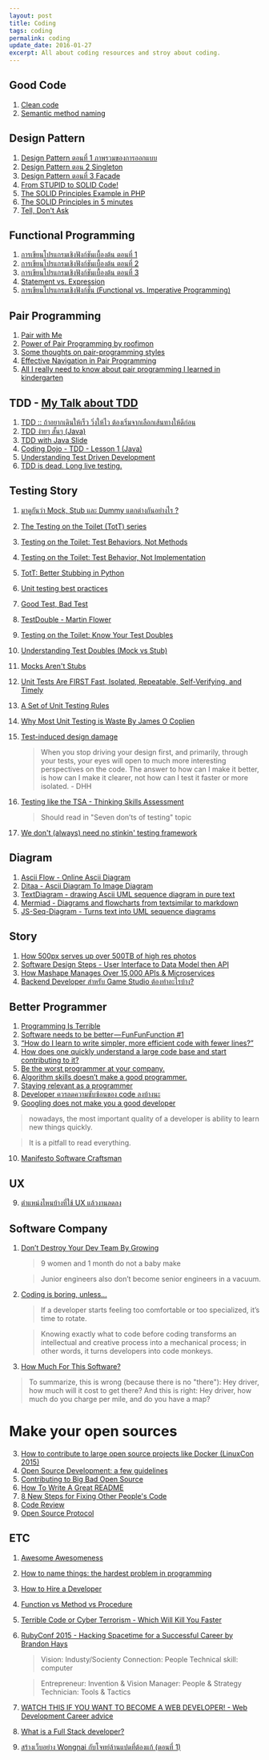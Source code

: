 ```yaml
---
layout: post
title: Coding
tags: coding
permalink: coding
update_date: 2016-01-27
excerpt: All about coding resources and stroy about coding.
---
```


## Good Code
1. [Clean code](http://www.slideshare.net/arturoherrero/clean-code-8036914)
2. [Semantic method naming](http://codelegance.com/semantic-method-naming/)

## Design Pattern
1. [Design Pattern ตอนที่ 1 ภาพรวมของการออกแบบ](https://www.youtube.com/watch?v=XNQs1Z1qz64)
2. [Design Pattern ตอน 2 Singleton](https://www.youtube.com/watch?v=7aTPriFeqwE)
3. [Design Pattern ตอนที่ 3 Facade](https://www.youtube.com/watch?v=uk4KcSWVVW8)
4. [From STUPID to SOLID Code!](http://williamdurand.fr/2013/07/30/from-stupid-to-solid-code/#single-responsibility-principle)
5. [The SOLID Principles Example in PHP](http://code.tutsplus.com/series/the-solid-principles--cms-634)
6. [The SOLID Principles in 5 minutes](https://www.youtube.com/playlist?list=PLs8F9-fy20QQ3UcgiFCcoyhXn5T0bq_3G)
7. [Tell, Don't Ask](https://robots.thoughtbot.com/tell-dont-ask)

## Functional Programming
1. [การเขียนโปรแกรมเชิงฟังก์ชันเบื้องต้น ตอนที่ 1](https://www.youtube.com/watch?v=WFYfF-jjD70)
2. [การเขียนโปรแกรมเชิงฟังก์ชันเบื้องต้น ตอนที่ 2](https://www.youtube.com/watch?v=FtUWlO-zvLU)
3. [การเขียนโปรแกรมเชิงฟังก์ชันเบื้องต้น ตอนที่ 3](https://www.youtube.com/watch?v=IqRm27tuBYI)
4. [Statement vs.
   Expression](http://fsharpthai.com/statement-vs-expression/)
5. [การเขียนโปรแกรมเชิงฟังก์ชั่น (Functional vs. Imperative
   Programming)](http://fsharpthai.com/fp-vs-ip/)

## Pair Programming <a name="pair-programming"></a>
1. [Pair with Me](http://www.pairprogramwith.me)
2. [Power of Pair Programming by roofimon](https://www.youtube.com/watch?v=l8W6T5Opfcw)
3. [Some thoughts on pair-programming styles](http://articles.coreyhaines.com/posts/thoughts-on-pair-programming/)
4. [Effective Navigation in Pair Programming](https://www.thoughtworks.com/insights/blog/effective-navigation-in-pair-programming)
5. [All I really need to know about pair programming I learned in kindergarten](http://www.cs.rice.edu/~mgricken/teaching/402/09-spring/readings/Everything.pdf)

## TDD - [My Talk about TDD]({{site.url}}/talks/barcampsk4/)
1. [TDD :: ถ้าอยากเดินให้เร็ว วิ่งให้ไว ต้องเริ่มจากเลือกเส้นทางให้ดีก่อน](http://www.somkiat.cc/tdd-choose-the-right-way/)
1. [TDD ง่ายๆ สั้นๆ (Java)](https://www.youtube.com/watch?v=9OQeO64x-2k)
2. [TDD with Java Slide](https://github.com/up1/course_php_101/blob/master/slide/10-SPRINT3R-TDD.pdf)
2. [Coding Dojo - TDD - Lesson 1 (Java)](https://www.youtube.com/watch?v=4UM73byPFlA)
3. [Understanding Test Driven Development](https://www.youtube.com/watch?v=q5Xd1tmIgec)
4. [TDD is dead. Long live testing.](http://david.heinemeierhansson.com/2014/tdd-is-dead-long-live-testing.html)


## Testing Story
1. [มาดูกันว่า Mock, Stub และ Dummy แตกต่างกันอย่างไร ?](http://www.somkiat.cc/test-double-mock-stub-and-dummy/)
1. [The Testing on the Toilet (TotT) series](http://googletesting.blogspot.com/search/label/TotT)
2. [Testing on the Toilet: Test Behaviors, Not Methods](http://googletesting.blogspot.com/2014/04/testing-on-toilet-test-behaviors-not.html)
3. [Testing on the Toilet: Test Behavior, Not Implementation](http://googletesting.blogspot.com/2013/08/testing-on-toilet-test-behavior-not.html)
4. [TotT: Better Stubbing in Python](http://googletesting.blogspot.com/2007/01/better-stubbing-in-python.html)
5. [Unit testing best practices](http://www.slideshare.net/nickokiss/unit-testing-best-practices)
6. [Good Test, Bad Test](http://late.am/post/2015/04/20/good-test-bad-test.html)
7. [TestDouble - Martin Flower](http://www.martinfowler.com/bliki/TestDouble.html)
8. [Testing on the Toilet: Know Your Test Doubles](http://googletesting.blogspot.com/2013/07/testing-on-toilet-know-your-test-doubles.html)
9. [Understanding Test Doubles (Mock vs Stub)](https://adamcod.es/2014/05/15/test-doubles-mock-vs-stub.html)
10. [Mocks Aren't Stubs](http://martinfowler.com/articles/mocksArentStubs.html)
11. [Unit Tests Are FIRST Fast, Isolated, Repeatable, Self-Verifying, and Timely](https://pragprog.com/magazines/2012-01/unit-tests-are-first)
12. [A Set of Unit Testing Rules](http://www.artima.com/weblogs/viewpost.jsp?thread=126923)
5. [Why Most Unit Testing is Waste By James O Coplien](http://www.rbcs-us.com/documents/Why-Most-Unit-Testing-is-Waste.pdf)
6. [Test-induced design damage](http://david.heinemeierhansson.com/2014/test-induced-design-damage.html)

    > When you stop driving your design first, and primarily, through your
    > tests, your eyes will open to much more interesting perspectives on
    > the code. The answer to how can I make it better, is how can I make it
    > clearer, not how can I test it faster or more isolated. - DHH

7. [Testing like the TSA - Thinking Skills Assessment](https://signalvnoise.com/posts/3159-testing-like-the-tsa)

    > Should read in "Seven don’ts of testing" topic

8. [We don't (always) need no stinkin' testing framework](http://articles.coreyhaines.com/posts/dont-always-need-a-testing-framework/)


## Diagram
1. [Ascii Flow - Online Ascii Diagram](http://asciiflow.com)
2. [Ditaa - Ascii Diagram To Image Diagram](http://ditaa.sourceforge.net)
3. [TextDiagram - drawing Ascii UML sequence diagram in pure text](http://weidagang.github.io/text-diagram/)
4. [Mermiad - Diagrams and flowcharts from textsimilar to markdown](http://knsv.github.io/mermaid/index.html)
5. [JS-Seq-Diagram - Turns text into UML sequence diagrams](https://bramp.github.io/js-sequence-diagrams/)

## Story
1. [How 500px serves up over 500TB of high res photos](http://stackshare.io/500px/how-500px-serves-up-over-500tb-of-high-res-photos)
2. [Software Design Steps - User Interface to Data Model then API](https://medium.com/product-craftsmanship/software-design-steps-b981173d4ef)
4. [How Mashape Manages Over 15,000 APIs & Microservices](http://stackshare.io/mashape/how-mashape-manages-over-15-000-apis-microservices)
6. [Backend Developer สำหรับ Game Studio ต้องทำอะไรบ้าง?](http://techsauce.co/interviews/backend-developer-for-game-studio/)

## Better Programmer
1. [Programming Is Terrible](http://pastebin.com/ed1pP9Ak)
2. [Software needs to be better — FunFunFunction #1](https://medium.com/humans-create-software/software-needs-to-be-better-funfunfunction-1-411942de9768)
3. [“How do I learn to write simpler, more efficient code with fewer lines?”](https://medium.com/humans-create-software/how-do-i-learn-to-write-simpler-more-efficient-code-with-fewer-lines-da0fe693146e)
4. [How does one quickly understand a large code base and start contributing to it?](https://medium.com/humans-create-software/how-does-one-quickly-understand-a-new-code-base-and-start-contributing-to-it-d19572ca9e3b)
5. [Be the worst programmer at your company.](https://medium.com/humans-create-software/be-the-worst-programmer-at-your-company-df10d39a069e)
6. [Algorithm skills doesn’t make a good programmer.](https://medium.com/@mpjme/algorithm-skills-doesnt-make-a-good-programmer-bb467f46c596)
7. [Staying relevant as a programmer](https://medium.com/humans-create-software/staying-relevant-as-a-programmer-e9f18b1b0e43)
8. [Developer ควรลดความซับซ้อนของ code ลงบ้างนะ](http://www.somkiat.cc/developer-should-reduce-code-complexity/)
9. [Googling does not make you a good developer](https://www.linkedin.com/pulse/googling-does-make-you-good-developer-chadchapol-vittavutkarnvej)

  > nowadays, the most important quality of a developer is ability to
  > learn new things quickly.

  > It is a pitfall to read everything.

10. [Manifesto Software Craftsman](http://manifesto.softwarecraftsmanship.org)

## UX
9. [ตำแหน่งไหนบ้างที่ใช้ UX แล้วงานลดลง](http://uxacademy.in.th/study/2015/10/21/why-everyone-should-learn-ux.html)

## Software Company
1. [Don’t Destroy Your Dev Team By
   Growing](https://medium.com/swlh/don-t-destroy-your-dev-team-by-growing-eef50d83090e#.3k554lgk1)

    > 9 women and 1 month do not a baby make

    > Junior engineers also don’t become senior engineers in a vacuum.

2. [Coding is boring, unless…](https://blog.enki.com/coding-is-boring-unless-4e496720d664)

    > If a developer starts feeling too comfortable or too specialized,
    > it’s time to rotate.

    > Knowing exactly what to code before coding transforms an
    > intellectual and creative process into a mechanical process;
    > in other words, it turns developers into code monkeys.

3. [How Much For This Software?](http://www.yegor256.com/2015/06/02/how-to-estimate-software-cost.html)

  > To summarize, this is wrong (because there is no "there"):
  > Hey driver, how much will it cost to get there?
  > And this is right:
  > Hey driver, how much do you charge per mile, and do you have a map?

# Make your open sources
3. [How to contribute to large open source projects like Docker (LinuxCon 2015)](http://www.slideshare.net/jpetazzo/how-to-contribute-to-large-open-source-projects-like-docker-linuxcon-2015)
5. [Open Source Development: a few guidelines](http://blog.codacy.com/2015/12/17/open-source-development-a-few-guidelines/)
1. [Contributing to Big Bad Open Source](https://robots.thoughtbot.com/contributing-to-big-bad-open-source)
2. [How To Write A Great README](https://robots.thoughtbot.com/how-to-write-a-great-readme)
3. [8 New Steps for Fixing Other People's Code](https://robots.thoughtbot.com/8-new-steps-for-fixing-other-peoples-code)
4. [Code Review](https://github.com/thoughtbot/guides/tree/master/code-review)
5. [Open Source Protocol](https://github.com/thoughtbot/guides/tree/master/protocol/open-source)

## ETC
1. [Awesome Awesomeness](https://github.com/bayandin/awesome-awesomeness)
2. [How to name things: the hardest problem in programming](http://www.slideshare.net/pirhilton/how-to-name-things-the-hardest-problem-in-programming)
3. [How to Hire a Developer](https://adamcod.es/2013/02/28/how-to-hire-a-developer.html)
4. [Function vs Method vs Procedure](https://adamcod.es/2013/09/27/function-method-procedure.html)
5. [Terrible Code or Cyber Terrorism - Which Will Kill You Faster](https://www.youtube.com/watch?v=SX0RuFpR2qU)
6. [RubyConf 2015 - Hacking Spacetime for a Successful Career by Brandon Hays](https://www.youtube.com/watch?v=TrLDU6u_-rY)

    > Vision: Industy/Socienty
    > Connection: People
    > Technical skill: computer

    > Entrepreneur: Invention & Vision
    > Manager: People & Strategy
    > Technician: Tools & Tactics

7. [WATCH THIS IF YOU WANT TO BECOME A WEB DEVELOPER! - Web Development Career advice](https://www.youtube.com/watch?v=pB0WvcxTbCA)
8. [What is a Full Stack developer?](http://www.laurencegellert.com/2012/08/what-is-a-full-stack-developer/)
9. [สร้างเว็บอย่าง Wongnai กับโจทย์ล้านแปดที่ต้องแก้ (ตอนที่ 1)](https://pattrawoots.wordpress.com/2016/01/18/challenges-in-building-a-wongnai-like-website-part-1/)
